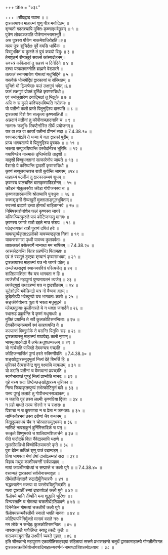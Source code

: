 +++
title = "०३८"

+++
॥श्रीप्रह्लाद उवाच ॥ ॥  
द्वारकायाश्च माहात्म्यं शृणु पौत्र मयोदितम् ॥  
शृण्वतो गदतश्चापि मुक्तिः कृष्णाद्भवेद्ध्रुवम् ॥ १ ॥  
पुत्रेण लोकाञ्जयति पौत्रेणानन्त्यमश्नुते ॥  
अथ पुत्रस्य पौत्रेण नाकमेवाधिरोहति॥२॥  
यस्य पुत्रः शुचिर्दक्षः पूर्वे वयसि धार्मिकः ॥  
विष्णुभक्तिं च कुरुते तं पुत्रं कवयो विदुः ॥ ३ ॥  
हेमशृङ्गं रौप्यखुरं सवत्सं कांस्यदोहनम्॥  
सवस्त्रं कपिलानां तु सहस्रं च दिनेदिने ॥ ४ ॥  
दत्त्वा यत्फलमाप्नोति ब्राह्मणे वेदपारगे ॥  
तत्फलं स्नानमात्रेण गोमत्यां मधुभिद्दिने ॥ ५ ॥  
यस्त्वेकं भोजयेद्विप्रं द्वारकायां च संस्थितम् ॥  
सुभिक्षे भो द्विजश्रेष्ठाः फलं लक्षगुणं भवेत्॥६॥  
फलं लक्षगुणं प्रोक्तं दुर्भिक्षे कृष्णसन्निधौ॥  
एवं धर्मानुसारेण दयाद्भिक्षां तु भिक्षुके ॥ ७ ॥  
अपि नः स कुले कश्चिद्भविष्यति नरोत्तमः ॥  
यो यतीनो कलौ प्राप्ते पितॄनुद्दिश्य दास्यति ॥ ८ ॥  
द्वारकायां विशे षेण सत्कृत्य कृष्णसन्निधौ ॥  
अन्नदानं यतीनां तु कौपीनाच्छादनानि च ॥ ९ ॥  
नात्मनः क्रतुभिः स्विष्टैर्नास्ति तीर्थैः प्रयोजनम्॥  
यत्र वा तत्र वा कार्य्यं यतीनां प्रीणनं सदा ॥ 7.4.38.१० ॥  
श्वपचादयोऽपि ते धन्या ये गता द्वारकां पुरीम् ॥  
प्राप्य भागवतान्ये वै पितॄनुद्दिश्य पुत्रकाः ॥ ॥ ११ ॥  
भक्त्या सम्पूजयिष्यन्ति वस्त्रैर्दानैश्च भूरिभिः ॥ १२ ॥  
गयापिण्डेन नास्माकं तृप्तिर्भवति तादृशी ॥  
यादृशी विष्णुभक्तानां सत्कारेणोप जायते ॥ १३ ॥  
वैशाखे ये करिष्यन्ति द्वादशीं कृष्णसन्निधौ ॥  
कृष्णं सम्पूजयन्तश्च रात्रौ कुर्वन्ति जागरम् ॥१४॥  
माहात्म्यं पठनीयं तु द्वारकासम्भवं शुभम् ॥  
कृष्णस्य बालचरितं बालकृष्णादिदर्शनम् ॥ १५ ॥  
क्रीडनं गोकुलस्यैव क्रीडा गोपीजनस्य च ॥  
कृष्णावतारकर्माणि श्रोतव्यानि पुनःपुनः ॥ १६ ॥  
रुक्मशृङ्गीं रौप्यखुरीं मुक्तालाङ्गूलभूषिताम्॥  
सवत्सां ब्राह्मणे दत्त्वा होमार्थं चाहिताग्नये ॥ १७ ॥  
 निमिषस्पर्शनांशेन फलं कृष्णस्य जागरे ॥  
यत्किञ्चित्कुरुते पापं कोटिजन्मसु मानवः ॥  
कृष्णस्य जागरे रात्रौ दहते नात्र संशयः ॥ १८ ॥  
पठेद्भागवतं रात्रौ पुराणं दयितं हरेः ॥  
यावत्सूर्य्यकृताऽऽलोको यावच्चन्द्रकृता निशा ॥ १९ ॥  
यावत्ससागरा पृथ्वी यावच्च कुलपर्वताः ॥  
तावत्कालं वसेत्स्वर्गे नान्यथा मम भाषितम् ॥ 7.4.38.२० ॥  
आस्फोटयन्ति पितरः प्रहर्षन्ति पितामहाः ॥  
एवं तं स्वसुतं दृष्ट्वा शृण्वानं कृष्णसम्भवम् ॥ २१ ॥  
द्वारकायाश्च माहात्म्यं यत्र नो जागरे पठेत् ॥  
तन्म्लेच्छसदृशं स्थानमपवित्रं परित्यजेत् ॥ २२ ॥  
शालिग्रामशिला नैव यत्र भागवता न हि ॥  
त्यजेत्तीर्थं महापुण्यं पुण्यमायतनं त्यजेत् ॥ २३ ॥  
त्यजेद्गुह्यं तथाऽरण्यं यत्र न द्वादशीव्रतम् ॥ २४ ॥  
सुदेशोऽपि भवेन्निन्द्यो यत्र नो वैष्णवा व्रतम्॥  
कुदेशोऽपि भवेत्पुण्यो यत्र भागवताः कलौ ॥ २५ ॥  
सङ्कीर्णयोनयः पूता ये भक्ता मधुसूदने ॥  
म्लेच्छतुल्याः कुलीनास्ते ये न भक्ता जनार्दने॥ २६ ॥  
रथारूढं प्रकुर्वन्ति ये कृष्णं मधुमाधवे ॥  
मुक्तिं प्रयान्ति ते सर्वे कुलकोटिसमन्विताः ॥ २७ ॥  
देवकीनन्दनस्यार्थे रथं कारापयन्ति ये ॥  
कल्पान्तं विष्णुलोके ते वसन्ति पितृभिः सह ॥ २८ ॥  
द्वारकायास्तु माहात्म्यं श्रावयेद्यः कलौ नृणाम्॥  
भावमुत्पादयेद्यो वै लभेत्क्रतुशतम्फलम् ॥ २९ ॥  
यो नार्चयति पापिष्ठो देवमन्यत्र गच्छति ॥  
कोटिजन्मार्जितं पुण्यं हरते रुक्मिणीपतिः ॥ 7.4.38.३० ॥  
शङ्खोद्धारसमुद्भूतां नित्यं देहे बिभर्त्ति हि ॥  
मृत्तिकां दैत्यराजेन्द्र शृणु वक्ष्यामि यत्फलम् ॥ ३१ ॥  
यो ददाति यतीनां च वैष्णवानां प्रयच्छति ॥  
स्वर्णभारशतं पुण्ड्रं नित्यं प्राप्नोति मानवः ॥ ३२ ॥  
गृहे यस्य सदा तिष्ठेच्छङ्खोद्धारस्य मृत्तिका ॥  
नित्य क्रियाकृतम्पुण्यं लभेत्कोटिगुणं बले ॥ ३३ ॥  
यस्य पुण्ड्रं ललाटे तु गोपीचन्दनसञ्ज्ञकम् ॥  
न जहाति गृहं तस्य लक्ष्मीः कृष्णप्रिया द्विजाः ॥ ३४ ॥  
न ग्रहो बाधते तस्य नोरगो न च राक्षसः ॥  
पिशाचा न च कूष्माण्डा न च प्रेता न जम्भकाः ॥ ३५ ॥  
नाग्निचौरभयं तस्य दरीणां चैव बन्धनम् ॥  
विद्युदुल्काभयं चैव न चोत्पातसमुद्भवम् ॥ ३६ ॥  
नारिष्टं नापशकुनं दुर्निमित्तादिकं च यत् ॥  
सत्कृते विष्णुभक्ते च शालिग्रामशिलार्चने ॥ ३७ ॥  
पीते पादोदके विप्रा नैवेद्यस्यापि भक्षणे ॥  
तुलसीसन्निधौ विष्णोर्विलयावसरे कृते ॥ ३८ ॥  
पुरा देवेन कथितं शृणु पात्रं वदाम्यहम् ॥  
प्रिया भागवता येषां तेषां दासोऽस्म्यहं सदा ॥ ३९॥  
विहाय मथुरां काशीमवन्तीं सर्वपापहाम् ॥  
मायां काञ्चीमयोध्यां च सम्प्राप्ते च कलौ युगे ॥ ॥ 7.4.38.४० ॥  
वसाम्यहं द्वारकायां सर्वसेनासमावृतः ॥  
तीर्थव्रतैर्यज्ञदानै रुद्राद्यैर्मुनिचारणैः ॥ ४१ ॥  
श्रद्धात्यागेन भक्त्या वा यस्तोषयितुमिच्छति ॥  
गत्वा द्वारवतीं रम्यां द्रष्टव्योऽहं कलौ युगे ॥ ४२ ॥  
त्रैलोक्ये यानि तीर्थानि मया शुद्धानि भूरिशः ॥।  
विन्यस्तानि च गोमत्यां चक्रतीर्थेऽतिपावने ॥ ४३ ॥  
दिनेनैकेन गोमत्यां चक्रतीर्थे कलौ युगे ॥  
त्रैलोक्यसम्भवैस्तीर्थैः स्नातो भवति मानवः ॥ ४४ ॥  
कोटिपापविनिर्मुक्तो मत्समं वसते नरः ॥  
मम लोके न सन्देहः कुलकोटिसमन्वितः ॥ ४५ ॥  
नापराधकृतैः पापैर्लिप्तः स्यादु त्कटैः कृतैः ॥  
शतजन्मायुतानीह लक्ष्मीर्न च्यवते गृहात् ॥ ४६ ॥  
इति श्रीस्कान्दे महापुराण एकाशीतिसाहस्र्यां संहितायां सप्तमे प्रभासखण्डे चतुर्थे द्वारकामाहात्म्ये गोमतीतीरगत द्वारकाचक्रतीर्थयोर्जागरादिमाहात्म्यवर्णनं-नामाष्टात्रिंशत्तमोऽध्यायः ॥ ३८ ॥